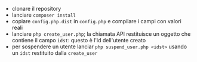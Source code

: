 - clonare il repository
- lanciare `composer install`
- copiare `config.php.dist` in `config.php` e compilare i campi con valori reali
- lanciare `php create_user.php`; la chiamata API restituisce un oggetto che contiene il campo `idst`: questo è l'id dell'utente creato
- per sospendere un utente lanciar `php suspend_user.php <idst>` usando un `idst` restituito dalla `create_user`
